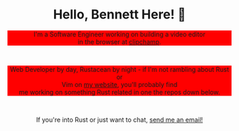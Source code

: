 <h1 align="center">Hello, Bennett Here! 👋</h1>

<p align="center" style="background: red">
I'm a Software Engineer working on building a video editor<br />
  in the browser at <a href="https://github.com/clipchamp">clipchamp</a>.
</p>
<br>
<p align="center" style="background: red">
  Web Developer by day, Rustacean by night - if I'm not rambling about Rust or<br />
  Vim on <a href="https://bennetthardwick.com/">my website</a>, you'll probably find<br />
  me working on something Rust related in one the repos down below.
</p>
<br>
<p align="center">
  If you're into Rust or just want to chat, <a href="mailto:me@bennetthardwick.com">send me an email!</a>
</p>
